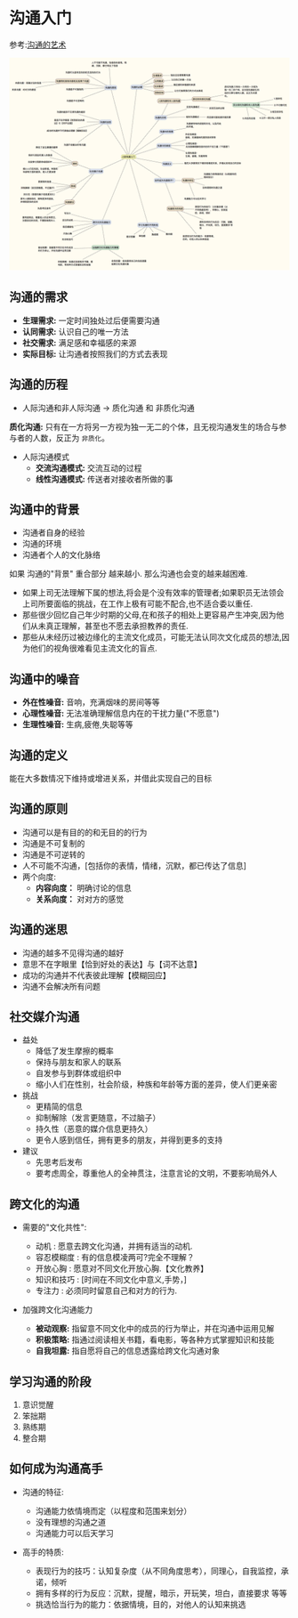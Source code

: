 # 沟通入门

参考:[沟通的艺术](https://book.douban.com/subject/26275861/)

![概览图](./imgs/lookinginlookingout01.png)

## 沟通的需求

- __生理需求:__ 一定时间独处过后便需要沟通
- __认同需求:__ 认识自己的唯一方法
- __社交需求:__ 满足感和幸福感的来源
- __实际目标:__ 让沟通者按照我们的方式去表现

## 沟通的历程

- 人际沟通和非人际沟通 -> 质化沟通 和 非质化沟通

__质化沟通:__ 只有在一方将另一方视为独一无二的个体，且无视沟通发生的场合与参与者的人数，反正为 `非质化`。

- 人际沟通模式
    - __交流沟通模式:__ 交流互动的过程
    - __线性沟通模式:__ 传送者对接收者所做的事

## 沟通中的背景

- 沟通者自身的经验
- 沟通的环境
- 沟通者个人的文化脉络

如果 沟通的"背景" 重合部分 越来越小. 那么沟通也会变的越来越困难.

- 如果上司无法理解下属的想法,将会是个没有效率的管理者;如果职员无法领会上司所要面临的挑战，在工作上极有可能不配合,也不适合委以重任.
- 那些很少回忆自己年少时期的父母,在和孩子的相处上更容易产生冲突,因为他们从未真正理解，甚至也不愿去承担教养的责任.
- 那些从未经历过被边缘化的主流文化成员，可能无法认同次文化成员的想法,因为他们的视角很难看见主流文化的盲点.

## 沟通中的噪音

- __外在性噪音:__ 音响，充满烟味的房间等等
- __心理性噪音:__ 无法准确理解信息内在的干扰力量("不愿意")
- __生理性噪音:__ 生病,疲倦,失聪等等

## 沟通的定义

能在大多数情况下维持或增进关系，并借此实现自己的目标

## 沟通的原则

- 沟通可以是有目的的和无目的的行为
- 沟通是不可复制的
- 沟通是不可逆转的
- 人不可能不沟通，[包括你的表情，情绪，沉默，都已传达了信息]
- 两个向度:
    - __内容向度：__ 明确讨论的信息
    - __关系向度：__ 对对方的感觉

## 沟通的迷思

- 沟通的越多不见得沟通的越好
- 意思不在字眼里【恰到好处的表达】与【词不达意】
- 成功的沟通并不代表彼此理解【模糊回应】
- 沟通不会解决所有问题

## 社交媒介沟通

- 益处
    - 降低了发生摩擦的概率
    - 保持与朋友和家人的联系
    - 自发参与到群体或组织中
    - 缩小人们在性别，社会阶级，种族和年龄等方面的差异，使人们更亲密
- 挑战
    - 更精简的信息
    - 抑制解除（发言更随意，不过脑子）
    - 持久性（恶意的媒介信息更持久）
    - 更令人感到信任，拥有更多的朋友，并得到更多的支持
- 建议
    - 先思考后发布
    - 要考虑周全，尊重他人的全神贯注，注意言论的文明，不要影响局外人

## 跨文化的沟通

- 需要的"文化共性":
    - 动机 : 愿意去跨文化沟通，并拥有适当的动机.
    - 容忍模糊度 : 有的信息模凌两可?完全不理解？
    - 开放心胸 : 愿意对不同文化开放心胸.【文化教养】
    - 知识和技巧 : [时间在不同文化中意义,手势，]
    - 专注力 : 必须同时留意自己和对方的行为.

- 加强跨文化沟通能力
    - __被动观察:__ 指留意不同文化中的成员的行为举止，并在沟通中运用见解
    - __积极策略:__ 指通过阅读相关书籍，看电影，等各种方式掌握知识和技能
    - __自我坦露:__ 指自愿将自己的信息透露给跨文化沟通对象

## 学习沟通的阶段

1. 意识觉醒
2. 笨拙期
3. 熟练期
4. 整合期

## 如何成为沟通高手

- 沟通的特征:
    - 沟通能力依情境而定（以程度和范围来划分）
    - 没有理想的沟通之道
    - 沟通能力可以后天学习

- 高手的特质:
    - 表现行为的技巧：认知复杂度（从不同角度思考），同理心，自我监控，承诺，倾听
    - 拥有多样的行为反应：沉默，提醒，暗示，开玩笑，坦白，直接要求 等等
    - 挑选恰当行为的能力：依据情境，目的，对他人的认知来挑选
